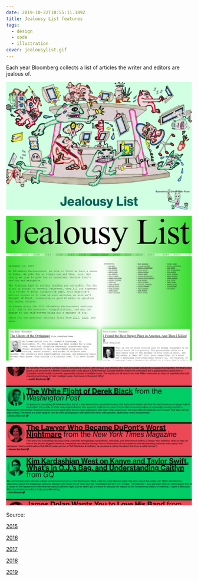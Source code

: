 ```yaml
---
date: 2019-10-22T18:55:11.189Z
title: Jealousy List features
tags:
  - design
  - code
  - illustration
cover: jealousylist.gif
---
```


Each year Bloomberg collects a list of articles the writer and editors are jealous of.

![jealousy list](jealousy-list2019.jpg "jealousy list")

![jealousy list](jealousy-list2018.jpg "jealousy list")

![jealousy list](jealousy-list2016.jpg "jealousy list")

Source:

[2015](https://www.bloomberg.com/features/2015-jealousy-list/)

[2016](https://www.bloomberg.com/features/2016-jealousy-list/)

[2017](https://www.bloomberg.com/features/2017-jealousy-list/)

[2018](https://www.bloomberg.com/features/2018-jealousy-list/)

[2019](https://www.bloomberg.com/features/2019-jealousy-list/)
